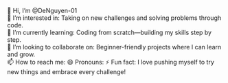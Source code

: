 👋 Hi, I’m @DeNguyen-01  
👀 I’m interested in: Taking on new challenges and solving problems through code.  
🌱 I’m currently learning: Coding from scratch—building my skills step by step.  
💞️ I’m looking to collaborate on: Beginner-friendly projects where I can learn and grow.  
📫 How to reach me: 
😄 Pronouns: 
⚡ Fun fact: I love pushing myself to try new things and embrace every challenge!  

<!---
DeNguyen-01/DeNguyen-01 is a ✨ special ✨ repository because its `README.md` (this file) appears on your GitHub profile.
You can click the Preview link to take a look at your changes.
--->
